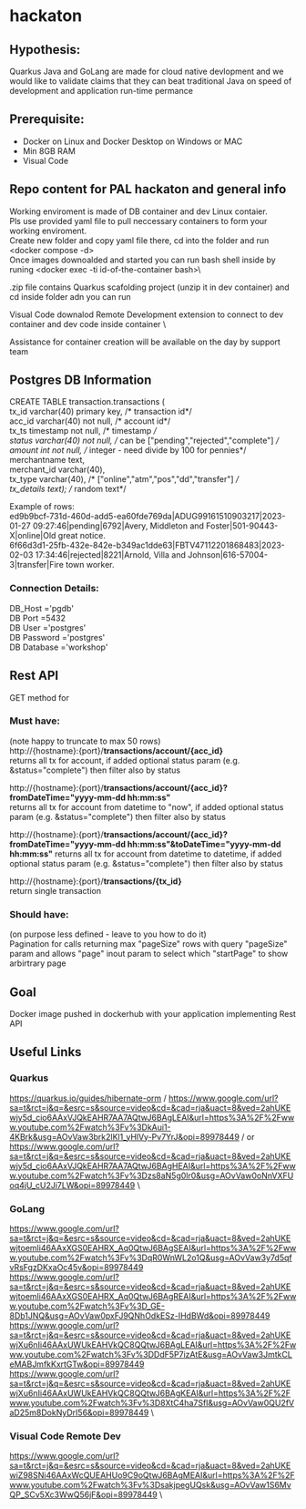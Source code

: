 # hackaton
## Hypothesis:
  Quarkus Java and GoLang are made for cloud native devlopment and we would like to validate claims that they can beat traditional Java on speed of development and application run-time permance
## Prerequisite:
  * Docker on Linux and Docker Desktop on Windows or MAC
  * Min 8GB RAM
  * Visual Code
## Repo content for PAL hackaton and general info
  Working enviroment is made of DB container and dev Linux contaier.\
  Pls use provided yaml file to pull neccessary containers to form your working enviroment.\
  Create new folder and copy yaml file there, cd into the folder and run <docker compose -d> \
  Once images downoalded and started you can run bash shell inside by runing <docker exec -ti id-of-the-container bash>\

  .zip file contains Quarkus scafolding project (unzip it in dev container) and cd inside folder adn you can run <mvn compile quarkus:dev> 

  Visual Code downalod Remote Development extension to connect to dev container and dev code inside container \

  Assistance for container creation will be available on the day by support team 

  ## Postgres DB Information
  
CREATE TABLE transaction.transactions (\
	tx_id varchar(40) primary key,  /* transaction id*/ \
	acc_id varchar(40) not null, /* account id*/ \
	tx_ts timestamp not null, /* timestamp */ \
	status varchar(40) not null, /* can be ["pending","rejected","complete"] */ \
	amount int not null, /* integer - need divide by 100 for pennies*/ \
	merchantname text,  \
	merchant_id varchar(40), \
	tx_type varchar(40), /* ["online","atm","pos","dd","transfer"] */ \
	tx_details text);  /* random text*/ 

Example of rows: \
ed9b9bcf-731d-460d-add5-ea60fde769da|ADUG99161510903217|2023-01-27 09:27:46|pending|6792|Avery, Middleton and Foster|501-90443-X|online|Old great notice. \
6f66d3d1-25fb-432e-842e-b349ac1dde63|FBTV47112201868483|2023-02-03 17:34:46|rejected|8221|Arnold, Villa and Johnson|616-57004-3|transfer|Fire town worker. 

### Connection Details:
DB_Host ='pgdb' \
DB Port =5432 \
DB User ='postgres' \
DB Password ='postgres' \
DB Database ='workshop' 

## Rest API
GET method for 

### Must have:
(note happy to truncate to max 50 rows) \
http://{hostname}:{port}/**transactions/account/{acc_id}** \
returns all tx for account, if added optional status param (e.g. &status="complete") then filter also by status 


http://{hostname}:{port}/**transactions/account/{acc_id}?fromDateTime="yyyy-mm-dd hh:mm:ss"** \
returns all tx for account from datetime to "now", if added optional status param (e.g. &status="complete") then filter also by status  


http://{hostname}:{port}/**transactions/account/{acc_id}?fromDateTime="yyyy-mm-dd hh:mm:ss"&toDateTime="yyyy-mm-dd hh:mm:ss"**
returns all tx for account from datetime to datetime, if added optional status param (e.g. &status="complete") then filter also by status 


http://{hostname}:{port}/**transactions/{tx_id}** \
return single transaction


### Should have:
(on purpose less defined - leave to you how to do it) \
Pagination for calls returning max "pageSize" rows with query "pageSize" param and allows "page" inout param to select which "startPage" to show arbirtrary page 

## Goal
Docker image pushed in dockerhub with your application implementing Rest API

## Useful Links
### Quarkus
https://quarkus.io/guides/hibernate-orm /
https://www.google.com/url?sa=t&rct=j&q=&esrc=s&source=video&cd=&cad=rja&uact=8&ved=2ahUKEwjy5d_cio6AAxVJQkEAHR7AA7AQtwJ6BAgLEAI&url=https%3A%2F%2Fwww.youtube.com%2Fwatch%3Fv%3DkAui1-4KBrk&usg=AOvVaw3brk2lKl1_yHlVy-Pv7YrJ&opi=89978449 /
or  \
https://www.google.com/url?sa=t&rct=j&q=&esrc=s&source=video&cd=&cad=rja&uact=8&ved=2ahUKEwjy5d_cio6AAxVJQkEAHR7AA7AQtwJ6BAgHEAI&url=https%3A%2F%2Fwww.youtube.com%2Fwatch%3Fv%3Dzs8aN5g0lr0&usg=AOvVaw0oNnVXFUoq4jU_cU2Ji7LW&opi=89978449 \


### GoLang
https://www.google.com/url?sa=t&rct=j&q=&esrc=s&source=video&cd=&cad=rja&uact=8&ved=2ahUKEwjtoemli46AAxXGS0EAHRX_Aq0QtwJ6BAgSEAI&url=https%3A%2F%2Fwww.youtube.com%2Fwatch%3Fv%3DqR0WnWL2o1Q&usg=AOvVaw3y7d5qfvRsFgzDKxaOc45v&opi=89978449 \
https://www.google.com/url?sa=t&rct=j&q=&esrc=s&source=video&cd=&cad=rja&uact=8&ved=2ahUKEwjtoemli46AAxXGS0EAHRX_Aq0QtwJ6BAgREAI&url=https%3A%2F%2Fwww.youtube.com%2Fwatch%3Fv%3D_GE-8Db1JNQ&usg=AOvVaw0pxFJ9QNhOdkESz-IHdBWd&opi=89978449 \
https://www.google.com/url?sa=t&rct=j&q=&esrc=s&source=video&cd=&cad=rja&uact=8&ved=2ahUKEwjXu6nIi46AAxUWUkEAHVkQC8QQtwJ6BAgLEAI&url=https%3A%2F%2Fwww.youtube.com%2Fwatch%3Fv%3DDdF5P7izAtE&usg=AOvVaw3JmtkCLeMABJmfkKxrtGTw&opi=89978449 \
https://www.google.com/url?sa=t&rct=j&q=&esrc=s&source=video&cd=&cad=rja&uact=8&ved=2ahUKEwjXu6nIi46AAxUWUkEAHVkQC8QQtwJ6BAgKEAI&url=https%3A%2F%2Fwww.youtube.com%2Fwatch%3Fv%3D8XtC4ha7SfI&usg=AOvVaw0QU2fVaD25m8DokNyDrI56&opi=89978449 \


### Visual Code Remote Dev
https://www.google.com/url?sa=t&rct=j&q=&esrc=s&source=video&cd=&cad=rja&uact=8&ved=2ahUKEwiZ98SNi46AAxWcQUEAHUo9C9oQtwJ6BAgMEAI&url=https%3A%2F%2Fwww.youtube.com%2Fwatch%3Fv%3DsakjpegUQsk&usg=AOvVaw1S6MvQP_SCv5Xc3WwQ56jF&opi=89978449 \
